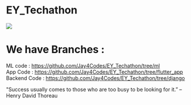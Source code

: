 # EY_Techathon

<img src="https://i.imgur.com/aruNRcI.png" />

# We have Branches :
ML code : https://github.com/Jay4Codes/EY_Techathon/tree/ml
<br />App Code : https://github.com/Jay4Codes/EY_Techathon/tree/flutter_app
<br />Backend Code : https://github.com/Jay4Codes/EY_Techathon/tree/django 

"Success usually comes to those who are too busy to be looking for it.” – Henry David Thoreau




